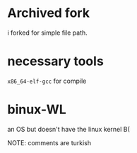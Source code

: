 # Archived fork
i forked for simple file path.

# necessary tools
`x86_64-elf-gcc` for compile


# binux-WL
an OS but doesn't have the linux kernel B(

NOTE: comments are turkish
